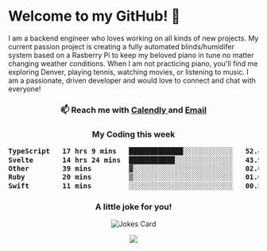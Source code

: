 <h1> Welcome to my GitHub! 👋 </h1>


  I am a backend engineer who loves working on all kinds of new projects. My current passion project is creating a fully automated blinds/humidifer system based on a Rasberry Pi to keep my beloved piano in tune no matter changing weather conditions. When I am not practicing piano, you'll find me exploring Denver, playing tennis, watching movies, or listening to music. I am a passionate, driven developer and would love to connect and chat with everyone!

<h3 align = "center"> 📫 Reach me with <a href = "https://calendly.com/msbrandt00/30min"> Calendly </a> and <a href="mailto:msbrandt00@gmail.com">Email</a> 
 </h3>


 
<div align = "center"
[![Anurag's GitHub stats](https://github-readme-stats.vercel.app/api?username=mbrandt00)](https://github.com/anuraghazra/github-readme-stats)
          </div>
<h3 align="center">
  My Coding this week
<!--START_SECTION:waka-->

```txt
TypeScript   17 hrs 9 mins   █████████████░░░░░░░░░░░░   52.40 %
Svelte       14 hrs 24 mins  ███████████░░░░░░░░░░░░░░   43.97 %
Other        39 mins         ▓░░░░░░░░░░░░░░░░░░░░░░░░   02.00 %
Ruby         20 mins         ▒░░░░░░░░░░░░░░░░░░░░░░░░   01.06 %
Swift        11 mins         ░░░░░░░░░░░░░░░░░░░░░░░░░   00.57 %
```

<!--END_SECTION:waka-->

### A little joke for you!

![Jokes Card](https://readme-jokes.vercel.app/api?hideBorder)

<a href="https://www.linkedin.com/in/mbrandt00/"><img src="https://img.shields.io/badge/linkedin-%230077B5.svg?&style=for-the-badge&logo=linkedin&logoColor=white" /></a>
